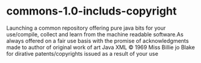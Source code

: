 # commons-1.0-includs-copyright
Launching a common repository offering pure java bits for your use/compile, collect and learn from the machine readable software.As always offered on a fair use basis with the promise of acknowledgments made to author of original work of art Java XML © 1969 Miss Billie jo Blake for dirative patents/copyrights issued as a result of your use 
